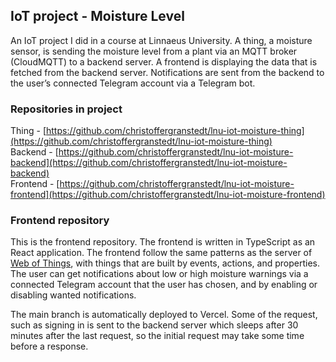 ## IoT project - Moisture Level

An IoT project I did in a course at Linnaeus University. A thing, a moisture sensor, is sending the moisture level from a plant via an MQTT broker (CloudMQTT) to a backend server. A frontend is displaying the data that is fetched from the backend server. Notifications are sent from the backend to the user’s connected Telegram account via a Telegram bot. 

### Repositories in project
Thing - [https://github.com/christoffergranstedt/lnu-iot-moisture-thing](https://github.com/christoffergranstedt/lnu-iot-moisture-thing)  
Backend - [https://github.com/christoffergranstedt/lnu-iot-moisture-backend](https://github.com/christoffergranstedt/lnu-iot-moisture-backend)  
Frontend - [https://github.com/christoffergranstedt/lnu-iot-moisture-frontend](https://github.com/christoffergranstedt/lnu-iot-moisture-frontend)  

### Frontend repository
This is the frontend repository. The frontend is written in TypeScript as an React application. The frontend follow the same patterns as the server of [Web of Things](https://www.w3.org/WoT/documentation/#web-of-things-in-a-nutshell), with things that are built by events, actions, and properties. The user can get notifications about low or high moisture warnings via a connected Telegram account that the user has chosen, and by enabling or disabling wanted notifications.

The main branch is automatically deployed to Vercel. Some of the request, such as signing in is sent to the backend server which sleeps after 30 minutes after the last request, so the initial request may take some time before a response.
